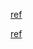 ---
---

[ref](https://github.com/zarrabi/thesis-template)

[ref](https://github.com/pourmand1376/Seminar_Sharif)
